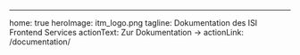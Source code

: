 ---

home: true
heroImage: itm_logo.png
tagline: Dokumentation des ISI Frontend Services
actionText: Zur Dokumentation →
actionLink: /documentation/
